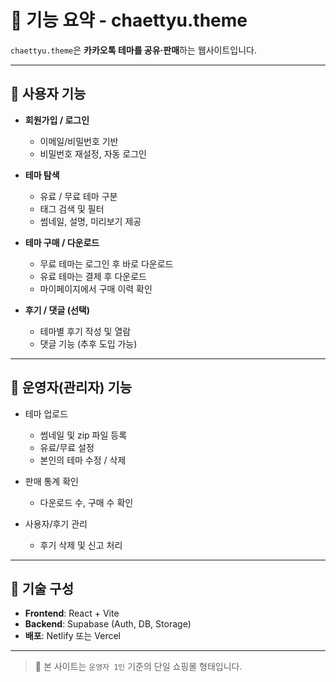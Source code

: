 # 🍓 기능 요약 - chaettyu.theme

`chaettyu.theme`은 **카카오톡 테마를 공유·판매**하는 웹사이트입니다.

---

## 🍒 사용자 기능

- **회원가입 / 로그인**

  - 이메일/비밀번호 기반
  - 비밀번호 재설정, 자동 로그인

- **테마 탐색**

  - 유료 / 무료 테마 구분
  - 태그 검색 및 필터
  - 썸네일, 설명, 미리보기 제공

- **테마 구매 / 다운로드**

  - 무료 테마는 로그인 후 바로 다운로드
  - 유료 테마는 결제 후 다운로드
  - 마이페이지에서 구매 이력 확인

- **후기 / 댓글 (선택)**
  - 테마별 후기 작성 및 열람
  - 댓글 기능 (추후 도입 가능)

---

## 🍓 운영자(관리자) 기능

- 테마 업로드

  - 썸네일 및 zip 파일 등록
  - 유료/무료 설정
  - 본인의 테마 수정 / 삭제

- 판매 통계 확인

  - 다운로드 수, 구매 수 확인

- 사용자/후기 관리
  - 후기 삭제 및 신고 처리

---

## 🧁 기술 구성

- **Frontend**: React + Vite
- **Backend**: Supabase (Auth, DB, Storage)
- **배포**: Netlify 또는 Vercel

---

> 🍰 본 사이트는 `운영자 1인` 기준의 단일 쇼핑몰 형태입니다.
